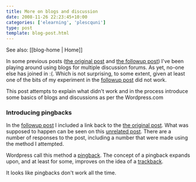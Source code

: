 ```yaml
---
title: More on blogs and discussion
date: 2008-11-26 22:23:45+10:00
categories: ['elearning', 'plescquni']
type: post
template: blog-post.html
---
```


See also: [[blog-home | Home]]

In some previous posts ([the original post](/blog2/2008/11/26/an-experiment-in-blog-based-discussions/) and [the followup post](/blog2/2008/11/26/some-resources-for-around-blogs-and-discussion-forums/)) I've been playing around using blogs for multiple discussion forums. As yet, no-one else has joined in :(. Which is not surprising, to some extent, given at least one of the bits of my experiment in the [followup post](/blog2/2008/11/26/some-resources-for-around-blogs-and-discussion-forums/) did not work.

This post attempts to explain what didn't work and in the process introduce some basics of blogs and discussions as per the Wordpress.com

### Introducing pingbacks

In the [followup post](/blog2/2008/11/26/some-resources-for-around-blogs-and-discussion-forums/) I included a link back to the [the original post](/blog2/2008/11/26/an-experiment-in-blog-based-discussions/). What was supposed to happen can be seen on this [unrelated post](/blog2/2008/11/15/expert-designer-another-assumption-ples-question/). There are a number of responses to the post, including a number that were made using the method I attempted.

Wordpress call this method a [pingback](http://codex.wordpress.org/Introduction_to_Blogging#Pingbacks). The concept of a pingback expands upon, and at least for some, improves on the idea of a [trackback](http://codex.wordpress.org/Introduction_to_Blogging#Trackbacks).

It looks like pingbacks don't work all the time.
